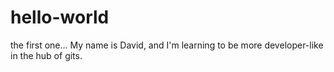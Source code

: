 # hello-world
the first one...
My name is David, and I'm learning to be more developer-like in the hub of gits.
